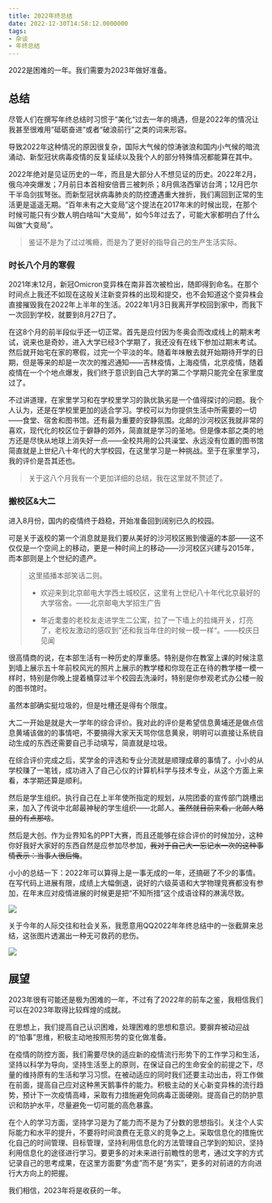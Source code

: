 ```yaml
---
title: 2022年终总结
date: 2022-12-30T14:58:12.0000000
tags:
- 杂谈
- 年终总结
---
```




2022是困难的一年。我们需要为2023年做好准备。

<!--more-->

## 总结

尽管人们在撰写年终总结时习惯于”美化“过去一年的境遇，但是2022年的情况让我甚至很难用”砥砺奋进”或者“破浪前行”之类的词来形容。

导致2022年这种情况的原因很复杂，国际大气候的惊涛骇浪和国内小气候的暗流涌动、新型冠状病毒疫情的反复延续以及我个人的部分特殊情况都能算在其中。

2022年绝对是见证历史的一年，而且是大部分人不想见证的历史。2022年2月，俄乌冲突爆发；7月前日本首相安倍晋三被刺杀；8月佩洛西窜访台湾；12月巴尔干半岛剑拔弩张。而新型冠状病毒肺炎的防控遭遇重大挫折，我们离回到正常的生活更是遥遥无期。“百年未有之大变局”这个提法在2017年末的时候出现，在那个时候可能只有少数人明白啥叫“大变局”，如今5年过去了，可能大家都明白了什么叫做“大变局”。

> 鉴证不是为了过过嘴瘾，而是为了更好的指导自己的生产生活实际。

### 时长八个月的寒假

2021年末12月，新冠Omicron变异株在南非首次被检出，随即得到命名。在那个时间点上我还不如现在这般关注新变异株的出现和提交，也不会知道这个变异株会直接摧毁我在2022年上半年的生活。2022年1月3日我离开学校回到家中，而我下一次回到学校，就要到8月27日了。

在这8个月的前半段似乎还一切正常。首先是应付因为冬奥会而改成线上的期末考试，说来也是奇妙，进入大学已经3个学期了，我还没有在线下参加过期末考试。然后就开始宅在家的寒假，过完一个平淡的年。随着年味散去就开始期待开学的日期，但是等来的却是一次次的推迟通知——吉林疫情，上海疫情，北京疫情，随着疫情在一个个地点爆发，我们终于意识到自己大学的第二个学期只能完全在家里度过了。

不过讲道理，在家里学习和在学校里学习的孰优孰劣是一个值得探讨的问题。我个人认为，还是在学校里更加的适合学习。学校可以为你提供生活中所需要的一切——食堂、宿舍和图书馆。还有最为重要的安静氛围。北邮的沙河校区我就非常的喜欢，现代化的校区位于僻静的郊外，简直就是学习的圣地。但是像本部之类的地方还是尽快从地球上消失好一点——全校共用的公共澡堂、永远没有位置的图书馆简直就是上世纪八十年代的大学校园，在这里学习是一种挑战。至于在家里学习，我的评价是吾其还也。

> 关于这八个月我有一个更加详细的总结，我在这里就不赘述了。

### 搬校区&大二

进入8月份，国内的疫情终于趋稳，开始准备回到阔别已久的校园。

可是关于返校的第一个消息就是我们要从美好的沙河校区搬到傻逼的本部——这不仅仅是一个空间上的移动，更是一种时间上的移动——沙河校区兴建与2015年，而本部则是上个世纪的遗产。

> 这里插播本部笑话二则。
> 
> - 欢迎来到北京邮电大学西土城校区，这里有上世纪八十年代北京最好的大学宿舍。——北京邮电大学招生广告
> 
> - 年近耄耋的老校友走进学生二公寓，拉了一下墙上的拉绳开关，灯亮了，老校友激动的感叹到”还和我当年住的时候一模一样“。——校庆日见闻

很高情商的说，在本部生活有一种历史的厚重感。特别是你在教室上课的时候注意到墙上展示五十年前校风光的照片上展示的教学楼和你现在正在待的教学楼一模一样时，特别是你晚上提着桶穿过半个校园去洗澡时，特别是你参观老式办公楼一般的图书馆时。

虽然本部确实挺垃圾的，但是吐槽还是得有个限度。

大二一开始是就是大一学年的综合评价。我对此的评价是希望信息黄埔还是做点信息黄埔该做的的事情吧，不要搞得大家天天骂你信息黄泉，明明可以直接让系统自动生成的东西还需要自己手动填写，简直就是垃圾。

在综合评价完成之后，奖学金的评选和专业分流就是顺理成章的事情了。小小的从学校赚了一笔钱，成功进入了自己心仪的计算机科学与技术专业，从这个方面上来看，本学期还算是顺利。

然后是学生组织。执行自己在上半年使所指定的规划，从院团委的宣传部门跳槽出来，加入了传说中北邮最神秘的学生组织——北邮人。~~虽然就目前来看，北邮人略显的有点那啥~~。

然后是大创。作为业界知名的PPT大赛，而且还能够在综合评价的时候加分，这种你好我好大家好的东西自然是应参加尽参加，~~我对于自己大一忘记水一次的这种事情表示：当事人很后悔~~。

小小的总结一下：2022年可以算得上是一事无成的一年，还搞砸了不少的事情。在写代码上进展有限，成绩上大幅倒退，说好的六级英语和大学物理竞赛都没有参加，在年末应对疫情进展的时候更是把“不知所措”这个成语诠释的淋漓尽致。

![](./2022-final/2022-12-30-14-26-19-QQ_Image_1672381538441.webp)

关于今年的人际交往和社会关系，我愿意用QQ2022年年终总结中的一张截屏来总结，这张图片透漏出一种无可救药的悲伤。

![](./2022-final/2022-12-30-14-28-12-QQ_Image_1672381543836.webp)

## 展望

2023年很有可能还是极为困难的一年，不过有了2022年的前车之鉴，我相信我们可以在2023年取得比较辉煌的成就。

在思想上，我们提高自己认识困难，处理困难的思想和意识。要摒弃被动迎战的“怕事”思维，积极主动地按照形势的变化做准备。

在疫情的防控方面，我们需要尽快的适应新的疫情流行形势下的工作学习和生活，坚持以科学为导向，坚持生活至上的原则，在保证自己的生命安全的前提之下，尽量的维持原有的生活和学习习惯。在被动适应的同时我们还要主动出击，将工作做在前面，提高自己应对这种黑天鹅事件的能力。积极主动的关心新变异株的流行趋势，预计下一次疫情高峰，采取有力措施避免同病毒正面硬刚。提高自己的防护意识和防护水平，尽量避免一切可能的高危暴露。

在个人的学习方面，坚持学习是为了能力而不是为了分数的思想指引。关注个人实际能力和水平的提升，不要将时间浪费在无意义的竞争之上。采取信息化的措施优化自己的时间管理、目标管理，坚持利用信息化的方法管理自己学到的知识，坚持利用信息化的途径进行学习。要更多的对未来进行前瞻性的思考，通过文字的方式记录自己的思考成果，在这里方面要“务虚”而不是“务实”，更多的对前进的方向进行大方向上的把握。

我们相信，2023年将是收获的一年。
